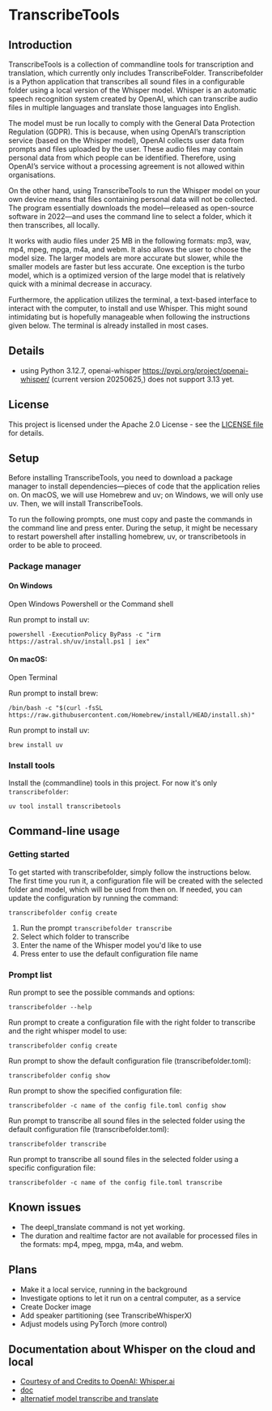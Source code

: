 # TranscribeTools

## Introduction
TranscribeTools is a collection of commandline tools for transcription and translation, which currently only includes TranscribeFolder. Transcribefolder is a Python application that transcribes all sound files in a configurable folder using a local version of the Whisper model. Whisper is an automatic speech recognition system created by OpenAI, which can transcribe audio files in multiple languages and translate those languages into English.

The model must be run locally to comply with the General Data Protection Regulation (GDPR). This is because, when using OpenAI’s transcription service (based on the Whisper model), OpenAI collects user data from prompts and files uploaded by the user. These audio files may contain personal data from which people can be identified. Therefore, using OpenAI’s service without a processing agreement is not allowed within organisations.

On the other hand, using TranscribeTools to run the Whisper model on your own device means that files containing personal data will not be collected. The program essentially downloads the model—released as open-source software in 2022—and uses the command line to select a folder, which it then transcribes, all locally.

It works with audio files under 25 MB in the following formats: mp3, wav, mp4, mpeg, mpga, m4a, and webm. It also allows the user to choose the model size. The larger models are more accurate but slower, while the smaller models are faster but less accurate. One exception is the turbo model, which is a optimized version of the large model that is relatively quick with a minimal decrease in accuracy. 

Furthermore, the application utilizes the terminal, a text-based interface to interact with the computer, to install and use Whisper. This might sound intimidating but is hopefully manageable when following the instructions given below. The terminal is already installed in most cases.

## Details
 - using Python 3.12.7, openai-whisper https://pypi.org/project/openai-whisper/ (current version 20250625,) 
does not support 3.13 yet.

## License
This project is licensed under the Apache 2.0 License - see the [LICENSE file](LICENSE) for details.

## Setup
Before installing TranscribeTools, you need to download a package manager to install dependencies—pieces of code that the application relies on. On macOS, we will use Homebrew and uv; on Windows, we will only use uv. Then, we will install TranscribeTools.

To run the following prompts, one must copy and paste the commands in the command line and press enter. During the setup, it might be necessary to restart powershell after installing homebrew, uv, or transcribetools in order to be able to proceed. 

### Package manager
#### On Windows
Open Windows Powershell or the Command shell

Run prompt to install uv:

```powershell -ExecutionPolicy ByPass -c "irm https://astral.sh/uv/install.ps1 | iex"```

#### On macOS:
Open Terminal

Run prompt to install brew:

```/bin/bash -c "$(curl -fsSL https://raw.githubusercontent.com/Homebrew/install/HEAD/install.sh)"```

Run prompt to install uv:

```brew install uv```

### Install tools
Install the (commandline) tools in this project. For now it's only `transcribefolder`:

```uv tool install transcribetools```

## Command-line usage
### Getting started
To get started with transcribefolder, simply follow the instructions below. The first
time you run it, a configuration file will be created with the selected folder and 
model, which will be used from then on. If needed, you can update the configuration by 
running the command: 

```transcribefolder config create```  

1. Run the prompt ```transcribefolder transcribe```
2. Select which folder to transcribe
3. Enter the name of the Whisper model you'd like to use
4. Press enter to use the default configuration file name

### Prompt list
Run prompt to see the possible commands and options:

```transcribefolder --help```

Run prompt to create a configuration file with the right folder to transcribe and the right whisper model to use:

```transcribefolder config create```

Run prompt to show the default configuration file (transcribefolder.toml):

```transcribefolder config show```

Run prompt to show the specified configuration file:
 
```transcribefolder -c name of the config file.toml config show```

Run prompt to transcribe all sound files in the selected folder using the default configuration file (transcribefolder.toml):

```transcribefolder transcribe```

Run prompt to transcribe all sound files in the selected folder using a specific configuration file:

```transcribefolder -c name of the config file.toml transcribe```

## Known issues 
- The deepl_translate command is not yet working. 
- The duration and realtime factor are not available for processed files in the formats: mp4, mpeg, mpga, m4a, and webm.

## Plans
- Make it a local service, running in the background
- Investigate options to let it run on a central computer, as a service
- Create Docker image
- Add speaker partitioning (see TranscribeWhisperX)
- Adjust models using PyTorch (more control)

## Documentation about Whisper on the cloud and local
- [Courtesy of and Credits to OpenAI: Whisper.ai](https://github.com/openai/whisper/blob/main/README.md)
- [doc](https://pypi.org/project/openai-whisper/)
- [alternatief model transcribe and translate](https://huggingface.co/facebook/seamless-m4t-v2-large)
